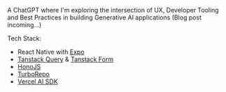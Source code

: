 A ChatGPT where I'm exploring the intersection of UX, Developer Tooling and Best Practices in building Generative AI applications (Blog post incoming...)

Tech Stack:

- React Native with [Expo](https://expo.dev/)
- [Tanstack Query](https://tanstack.com/query/latest) & [Tanstack Form](https://tanstack.com/form/latest)
- [HonoJS](https://hono.dev/)
- [TurboRepo](https://turborepo.com/)
- [Vercel AI SDK](https://ai-sdk.dev/docs/introduction)
